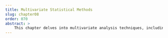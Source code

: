 ```yaml
---
title: Multivariate Statistical Methods
slug: chapter08
order: 070
abstract: >
    This chapter delves into multivariate analysis techniques, including PCA, factor analysis, and clustering. These methods enable readers to handle complex datasets with multiple variables, uncovering patterns and relationships that inform research insights.
---
```


